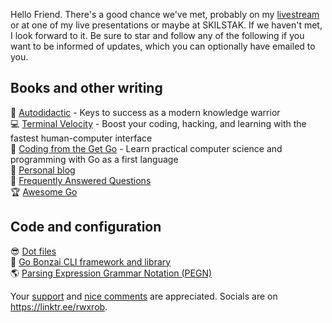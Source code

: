 Hello Friend. There's a good chance we've met, probably on my [livestream](https://linktr.ee/rwxrob) or at one of my live presentations or maybe at SKILSTAK.
If we haven't met, I look forward to it. Be sure to star and follow any of the following if you want to be informed of updates, which you can optionally have emailed to you.

## Books and other writing

🐹 [Autodidactic](https://github.com/rwxrob/autodidactic) - Keys to success as a modern knowledge warrior  
💻 [Terminal Velocity](https://github.com/rwxrob/terminal-velocity) - Boost your coding, hacking, and learning with the fastest human-computer interface  
🐹 [Coding from the Get Go](https://github.com/rwxrob/coding-from-the-get-go) - Learn practical computer science and programming with Go as a first language  
🤬 [Personal blog](https://github.com/rwxrob/blog)  
🤷 [Frequently Answered Questions](https://github.com/rwxrob/faq)  
🏆 [Awesome Go](https://github.com/rwxrob/awesome-go)  

## Code and configuration

😎 [Dot files](https://github.com/rwxrob/dot)  
🌳 [Go Bonzai CLI framework and library](https://github.com/rwxrob/bonzai)  
🌎 [Parsing Expression Grammar Notation (PEGN)](https://github.com/rwxrob/pegn-spec)  

Your [support](https://github.com/sponsors/rwxrob) and [nice comments](https://github.com/rwxrob/nice) are appreciated. Socials are on https://linktr.ee/rwxrob.
